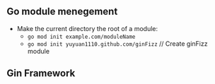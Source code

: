 ## Go module menegement

- Make the current directory the root of a module:
	- `go mod init example.com/moduleName`
	- `go mod init yuyuan1110.github.com/ginFizz` // Create ginFizz module

## Gin Framework
